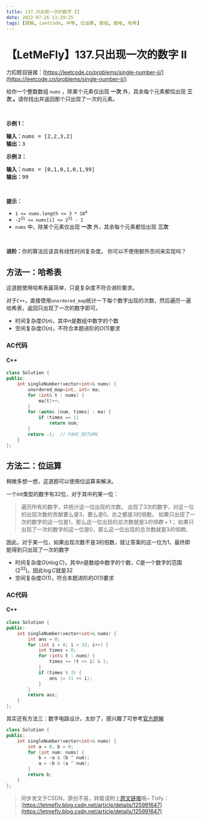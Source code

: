 ```yaml
---
title: 137.只出现一次的数字 II
date: 2022-07-26 11:29:25
tags: [题解, LeetCode, 中等, 位运算, 数组, 数电, 哈希]
---
```


# 【LetMeFly】137.只出现一次的数字 II

力扣题目链接：[https://leetcode.cn/problems/single-number-ii/](https://leetcode.cn/problems/single-number-ii/)

<p>给你一个整数数组 <code>nums</code> ，除某个元素仅出现 <strong>一次</strong> 外，其余每个元素都恰出现 <strong>三次 。</strong>请你找出并返回那个只出现了一次的元素。</p>

<p> </p>

<p><strong>示例 1：</strong></p>

<pre>
<strong>输入：</strong>nums = [2,2,3,2]
<strong>输出：</strong>3
</pre>

<p><strong>示例 2：</strong></p>

<pre>
<strong>输入：</strong>nums = [0,1,0,1,0,1,99]
<strong>输出：</strong>99
</pre>

<p> </p>

<p><strong>提示：</strong></p>

<ul>
	<li><code>1 <= nums.length <= 3 * 10<sup>4</sup></code></li>
	<li><code>-2<sup>31</sup> <= nums[i] <= 2<sup>31</sup> - 1</code></li>
	<li><code>nums</code> 中，除某个元素仅出现 <strong>一次</strong> 外，其余每个元素都恰出现 <strong>三次</strong></li>
</ul>

<p> </p>

<p><strong>进阶：</strong>你的算法应该具有线性时间复杂度。 你可以不使用额外空间来实现吗？</p>


    
## 方法一：哈希表

这道题使用哈希表最简单，只是复杂度不符合进阶要求。

对于```C++```，直接使用```unordered_map```统计一下每个数字出现的次数，然后遍历一遍哈希表，返回只出现了一次的数字即可。

+ 时间复杂度$O(n)$，其中$n$是数组中数字的个数
+ 空间复杂度$O(n)$，不符合本题进阶的$O(1)$要求

### AC代码

#### C++

```cpp
class Solution {
public:
    int singleNumber(vector<int>& nums) {
        unordered_map<int, int> ma;
        for (int& t : nums) {
            ma[t]++;
        }
        for (auto& [num, times] : ma) {
            if (times == 1)
                return num;
        }
        return -1;  // FAKE_RETURN
    }
};
```

## 方法二：位运算

稍微多想一想，这道题可以使用位运算来解决。

一个$int$类型的数字有$32$位，对于其中的某一位：

> 遍历所有的数字，并统计这一位出现的次数。
> 出现了$3$次的数字，对这一位的出现次数的贡献要么是$3$，要么是$0$。总之都是$3$的倍数。
> 如果只出现了一次的数字的这一位是$1$，那么这一位出现的总次数就是$3的倍数+1$；
> 如果只出现了一次的数字的这一位是$0$，那么这一位出现的总次数就是$3的倍数$。

因此，对于某一位，如果出现次数不是$3$的倍数，就让答案的这一位为$1$，最终即能得到只出现了一次的数字

+ 时间复杂度$O(n\log C)$，其中$n$是数组中数字的个数，$C$是一个数字的范围($2^{32}$)。因此$\log C$就是$32$
+ 空间复杂度$O(1)$，符合本题进阶的$O(1)$要求

### AC代码

#### C++

```cpp
class Solution {
public:
    int singleNumber(vector<int>& nums) {
        int ans = 0;
        for (int i = 0; i < 32; i++) {
            int times = 0;
            for (int& t : nums) {
                times += (t >> i) & 1;
            }
            if (times % 3) {
                ans |= (1 << i);
            }
        }
        return ans;
    }
};
```

其实还有方法三：数字电路设计。太妙了，感兴趣了可参考[官方题解](https://leetcode.cn/problems/single-number-ii/solution/zhi-chu-xian-yi-ci-de-shu-zi-ii-by-leetc-23t6/)

```cpp
class Solution {
public:
    int singleNumber(vector<int>& nums) {
        int a = 0, b = 0;
        for (int num: nums) {
            b = ~a & (b ^ num);
            a = ~b & (a ^ num);
        }
        return b;
    }
};
```

> 同步发文于CSDN，原创不易，转载请附上[原文链接](https://blog.letmefly.xyz/2022/07/26/LeetCode%200137.%E5%8F%AA%E5%87%BA%E7%8E%B0%E4%B8%80%E6%AC%A1%E7%9A%84%E6%95%B0%E5%AD%97II/)哦~
> Tisfy：[https://letmefly.blog.csdn.net/article/details/125991647](https://letmefly.blog.csdn.net/article/details/125991647)
